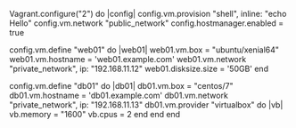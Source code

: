 Vagrant.configure("2") do |config|
  config.vm.provision "shell", inline: "echo Hello"
  config.vm.network "public_network"
  config.hostmanager.enabled = true

  
  config.vm.define "web01" do |web01|
    web01.vm.box = "ubuntu/xenial64"
	web01.vm.hostname = 'web01.example.com'
	web01.vm.network "private_network", ip: "192.168.11.12"
	web01.disksize.size = '50GB'
  end
  
  config.vm.define "db01" do |db01|
    db01.vm.box = "centos/7"
	db01.vm.hostname = 'db01.example.com'
	db01.vm.network "private_network", ip: "192.168.11.13"
	db01.vm.provider "virtualbox" do |vb|
     vb.memory = "1600"
	 vb.cpus = 2
   end
  end
 end

